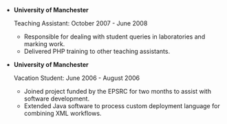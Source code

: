 
*   **University of Manchester**

    Teaching Assistant: October 2007 - June 2008

    - Responsible for dealing with student queries in laboratories and marking work.
    - Delivered PHP training to other teaching assistants.


*   **University of Manchester**

    Vacation Student: June 2006 - August 2006

    - Joined project funded by the EPSRC for two months to assist with software development.
    - Extended Java software to process custom deployment language for combining XML workflows.

